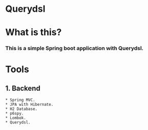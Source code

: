 # Querydsl

# What is this?
### This is a simple Spring boot application with Querydsl.

# Tools

## 1. Backend
	* Spring MVC.
	* JPA with Hibernate.
	* H2 Database.
	* p6spy.
    * Lombok.
    * Querydsl.

